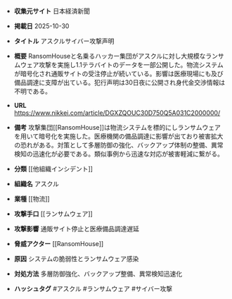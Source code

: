 - **収集元サイト**
日本経済新聞

- **掲載日**
2025-10-30

- **タイトル**
アスクルサイバー攻撃声明

- **概要**
RansomHouseと名乗るハッカー集団がアスクルに対し大規模なランサムウェア攻撃を実施し1.1テラバイトのデータを一部公開した。物流システムが暗号化され通販サイトの受注停止が続いている。影響は医療現場にも及び備品調達に支障が出ている。犯行声明は30日夜に公開され身代金交渉情報は不明である。

- **URL**
https://www.nikkei.com/article/DGXZQOUC30D750Q5A031C2000000/

- **備考**
攻撃集団[[RansomHouse]]は物流システムを標的にしランサムウェアを用いて暗号化を実施した。医療機関の備品調達に影響が出ており被害拡大の恐れがある。対策として多層防御の強化、バックアップ体制の整備、異常検知の迅速化が必要である。類似事例から迅速な対応が被害軽減に繋がる。

- **分類**
[[他組織インシデント]]

- **組織名**
アスクル

- **業種**
[[物流]]

- **攻撃手口**
[[ランサムウェア]]

- **攻撃影響**
通販サイト停止と医療備品調達遅延

- **脅威アクター**
[[RansomHouse]]

- **原因**
システムの脆弱性とランサムウェア感染

- **対処方法**
多層防御強化、バックアップ整備、異常検知迅速化

- **ハッシュタグ**
#アスクル #ランサムウェア #サイバー攻撃
